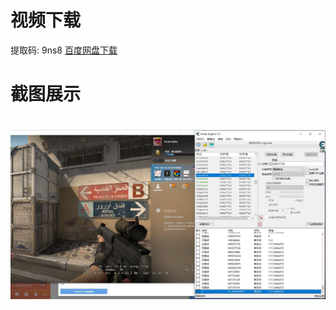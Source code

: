 
# 视频下载
提取码: 9ns8  [百度网盘下载](https://pan.baidu.com/s/1hhL3Zfzf9p1ErW7PdLOOAA)

# 截图展示
<h1 align="center">
	<img src="demo.jpg">
</h1>
